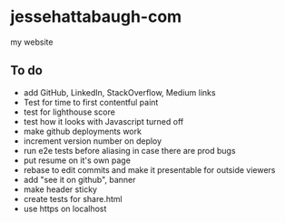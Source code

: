 # jessehattabaugh-com

my website

## To do

-   add GitHub, LinkedIn, StackOverflow, Medium links
-   Test for time to first contentful paint
-   test for lighthouse score
-   test how it looks with Javascript turned off
-   make github deployments work
-   increment version number on deploy
-   run e2e tests before aliasing in case there are prod bugs
-   put resume on it's own page
-   rebase to edit commits and make it presentable for outside viewers
-   add "see it on github", banner
-   make header sticky
- create tests for share.html
- use https on localhost

